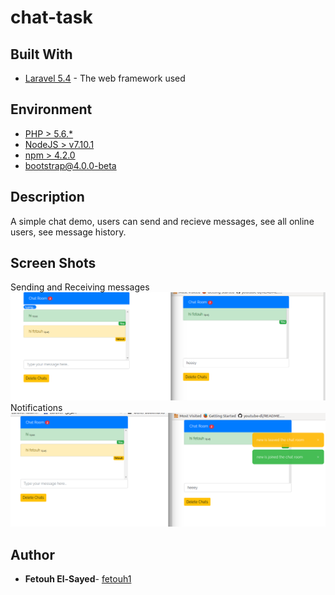 # chat-task

## Built With
* [Laravel 5.4](https://laravel.com/docs/5.4/) - The web framework used

## Environment
* [PHP > 5.6.*](http://php.net)
* [NodeJS > v7.10.1](https://nodejs.org/en/docs/)
* [npm > 4.2.0](https://www.npmjs.com/)
* [bootstrap@4.0.0-beta](https://getbootstrap.com/docs/4.0/getting-started/download/)

## Description
A simple chat demo, users can send and recieve messages, see all online users, see message history.

## Screen Shots

Sending and Receiving messages
![Sending and Receiving messages](/screenshots/send-receive.png?raw=true "send-receive")
Notifications
![Notifications](/screenshots/notifications.png?raw=true "notifications")

## Author
* **Fetouh El-Sayed**- [fetouh1](https://github.com/fetouh1)
